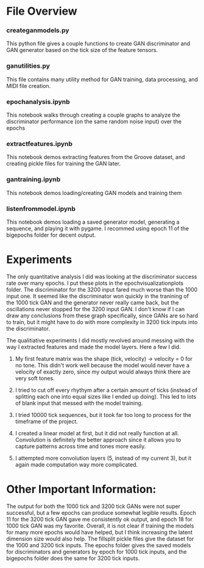 # File Overview

### createganmodels.py

This python file gives a couple functions to create GAN discriminator and GAN generator based on the tick size of the feature tensors. 

### ganutilities.py

This file contains many utility method for GAN training, data processing, and MIDI file creation. 

### epochanalysis.ipynb

This notebook walks through creating a couple graphs to analyze the discriminator performance (on the same random noise input) over the epochs 

### extractfeatures.ipynb

This notebook demos extracting features from the Groove dataset, and creating pickle files for training the GAN later.

### gantraining.ipynb

This notebook demos loading/creating GAN models and training them

### listenfrommodel.ipynb

This notebook demos loading a saved generator model, generating a sequence, and playing it with pygame. I recommed using epoch 11 of the bigepochs folder for decent output.

# Experiments
The only quantitative analysis I did was looking at the discriminator success rate over many epochs. I put these plots in the epochvisualizationplots folder.
The discriminator for the 3200 input fared much worse than the 1000 input one. It seemed like the discriminator won quickly in the tranining of the 1000
tick GAN and the generator never really came back, but the oscillations never stopped for the 3200 input GAN. I don't know if I can draw any conclusions from these graph specifically,
since GANs are so hard to train, but it might have to do with more complexity in 3200 tick inputs into the discriminator. 

The qualitiative experiments I did mostly revolved around messing with the way I extracted features and made the model layers. Here a few I did.

1. My first feature matrix was the shape (tick, velocity) -> velocity = 0 for no tone. This didn't work well because the model would never have a velocity of exactly zero,
since my output would always think there are very soft tones. 

2. I tried to cut off every rhythym after a certain amount of ticks (instead of splitting each one into equal sizes like I ended up doing). This led to lots of blank input that
messed with the model training.

3. I tried 10000 tick sequences, but it took far too long to process for the timeframe of the project.

4. I created a linear model at first, but it did not really function at all. Convolution is definitely the better approach since it allows you to capture patterns
across time and tones more easily. 

5. I attempted more convolution layers (5, instead of my current 3), but it again made computation way more complicated. 


# Other Important Information:
The output for both the 1000 tick and 3200 tick GANs were not super successful, but a few epochs can produce somewhat legible results. Epoch 11 for the 3200 tick GAN
gave me consistently ok output, and epoch 18 for 1000 tick GAN was my favorite. Overall, it is not clear if training the models for many more epochs would have helped,
but I think increasing the latent dimension size would also help. The fillsplit pickle files give the dataset for the 1000 and 3200 tick inputs. The epochs folder gives the saved
models for discriminators and generators by epoch for 1000 tick inputs, and the bigepochs folder does the same for 3200 tick inputs. 


